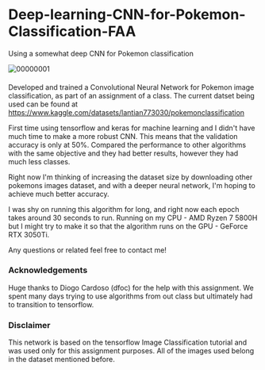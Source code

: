 # Deep-learning-CNN-for-Pokemon-Classification-FAA
Using a somewhat deep CNN for Pokemon classification

![00000001](https://user-images.githubusercontent.com/73106020/202851802-a681101e-c0c4-406b-87ac-2fb82693eb52.png)

#### 
Developed and trained a Convolutional Neural Network for Pokemon image classification, as part of an assignment of a class. 
The current datset being used can be found at https://www.kaggle.com/datasets/lantian773030/pokemonclassification

First time using tensorflow and keras for machine learning and I didn't have much time to make a more robust CNN. This means that the validation accuracy is only at 50%. Compared the performance to other algorithms with the same objective and they had better results, however they had much less classes.

Right now I'm thinking of increasing the dataset size by downloading other pokemons images dataset, and with a deeper neural network, I'm hoping to achieve much better accuracy.

I was shy on running this algorithm for long, and right now each epoch takes around 30 seconds to run. Running on my CPU - AMD Ryzen 7 5800H but I might try to make it so that the algorithm runs on the GPU - GeForce RTX 3050Ti.  

Any questions or related feel free to contact me!

### Acknowledgements
Huge thanks to Diogo Cardoso (dfoc) for the help with this assignment. We spent many days trying to use algorithms from out class but ultimately had to transition to tensorflow.


### Disclaimer 
This network is based on the tensorflow Image Classification tutorial and was used only for this assignment purposes. All of the images used belong in the dataset mentioned before.
